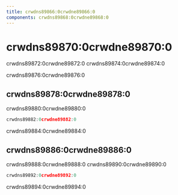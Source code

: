 ```yaml
---
title: crwdns89866:0crwdne89866:0
components: crwdns89868:0crwdne89868:0
---
```


# crwdns89870:0crwdne89870:0

<p class="description">crwdns89872:0crwdne89872:0 crwdns89874:0crwdne89874:0</p>

crwdns89876:0crwdne89876:0

## crwdns89878:0crwdne89878:0

crwdns89880:0crwdne89880:0

```jsx
crwdns89882:0crwdne89882:0
```

crwdns89884:0crwdne89884:0

## crwdns89886:0crwdne89886:0

crwdns89888:0crwdne89888:0 crwdns89890:0crwdne89890:0

```jsx
crwdns89892:0crwdne89892:0
```

crwdns89894:0crwdne89894:0